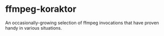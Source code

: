 # ffmpeg-koraktor
An occasionally-growing selection of ffmpeg invocations that have proven handy in various situations.
